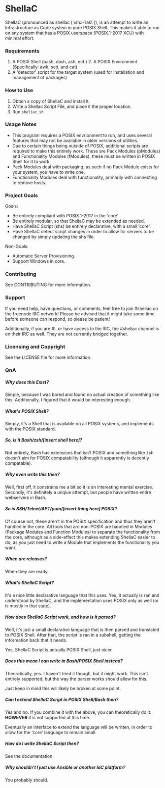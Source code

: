 # ShelIaC
  ShelIaC (pronounced as shellac ( \shə-ˈlak\ )), is an attempt to write an Infrastructure as Code system in pure POSIX Shell. This makes it able to run on any system that has a POSIX userspace (POSIX.1-2017 XCU) with minimal effort.

### Requirements  
1. A POSIX Shell (bash, dash, ash, ect.)  2. A POSIX Environment (Specifically: awk, sed, and cat)  
3. A 'detector' script for the target system (used for installation and management of packages)  

### How to Use  
1. Obtain a copy of ShelIaC and install it.  
2. Write a ShelIac Script File, and place it the proper location.  
3. Run `sheliac.sh`  

### Usage Notes  
- This program requires a POSIX envrionment to run, and uses several features that may not be available in older versions of utilities.
- Due to certain things being outside of POSIX, additional scripts are required to make this entirely work. These are Pack Modules (pModules) and Functionality Modules (fModules), these must be written in POSIX Shell for it to work.
- Pack Modules deal with packaging, as such if no Pack Module exists for your system, you have to write one. 
- Functionality Modules deal with functionality, primarily with connecting to remove hosts. 

### Project Goals  
Goals:  
- Be entirely compliant with POSIX.1-2017 in the 'core'  
- Be entirely modular, so that ShelIaC may be extended as needed.  
- Have ShelIaC Script (shs) be entirely declarative, with a small 'core'.  
- Have ShelIaC detect script changes in order to allow for servers to be changed by simply updating the shs file.

Non-Goals:
- Automatic Server Provisioning.
- Support Windows in core.

### Contributing  
See CONTRIBUTING for more information.

### Support  
If you need help, have questions, or comments, feel free to join #sheliac on the freenode IRC network! Please be advised that it might take some time before someone can respond, so please be patient!

Additionally, if you are #!, or have access to the IRC, the #sheliac channel is on their IRC as well. They are not currently bridged together.

### Licensing and Copyright  
See the LICENSE file for more information. 

### QnA  
##### Why does this Exist?  
Simple, because I was bored and found no actual creation of something like this. Additionally, I figured that it would be interesting enough.

##### What's POSIX Shell?  
Simply, it's a Shell that is available on all POSIX systems, and implements with the POSIX standard.

##### So, is it Bash/zsh/[insert shell here]?  
Not entirely, Bash has extensions that isn't POSIX and something like zsh doesn't aim for POSIX compatability (although it apparently is decently compatable). 

##### Why even write this then?  
Well, first off, it constrains me a bit so it is an interesting mental exercise. Secondly, it's definitely a unqiue attempt, but people have written entire webservers in Bash. 

##### So is SSH/Telnet/APT/yum/[insert thing here] POSIX?  
Of course not, these aren't in the POSIX specification and thus they aren't handled in the core. All tools that are non-POSIX are handled in Modules (Package Modules and Function Modules) to separate the functionality from the core, although as a side-effect this makes extending ShelIaC easier to do, as you just need to write a Module that implements the functionality you want.

##### When are releases?  
When they are ready.

##### What's ShelIaC Script?  
It's a nice little declarative language that this uses. Yes, it actually is ran and understood by ShelIaC, and the implementation uses POSIX only as well (or is mostly in that state). 

##### How does ShelIaC Script work, and how is it parsed?  
Well, it's just a small declarative language that is then parsed and translated to POSIX Shell. After that, the script is ran in a subshell, getting the information back that it needs. 

Yes, ShelIaC Script is actually POSIX Shell, just nicer. 

##### Does this mean I can write in Bash/POSIX Shell instead?  
Theoretically, yes. I haven't tried it though, but it might work. This isn't entirely supported, but the way the parser works should allow for this.

Just keep in mind this will likely be broken at some point. 

##### Can I extend ShelIaC Script in POSIX Shell/Bash then?  
Yes and no. If you combine it with the above, you can theoretically do it. **HOWEVER** it is not supported at this time.

Eventually an interface to extend the language will be written, in order to allow for the 'core' language to remain small. 

##### How do I write ShelIaC Script then?  
See the documentation.

##### Why shouldn't I just use Ansible or another IaC platform?  
You probably should.


